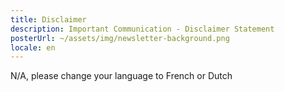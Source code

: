 ```yaml
---
title: Disclaimer
description: Important Communication - Disclaimer Statement  
posterUrl: ~/assets/img/newsletter-background.png
locale: en
---
```


N/A, please change your language to French or Dutch

